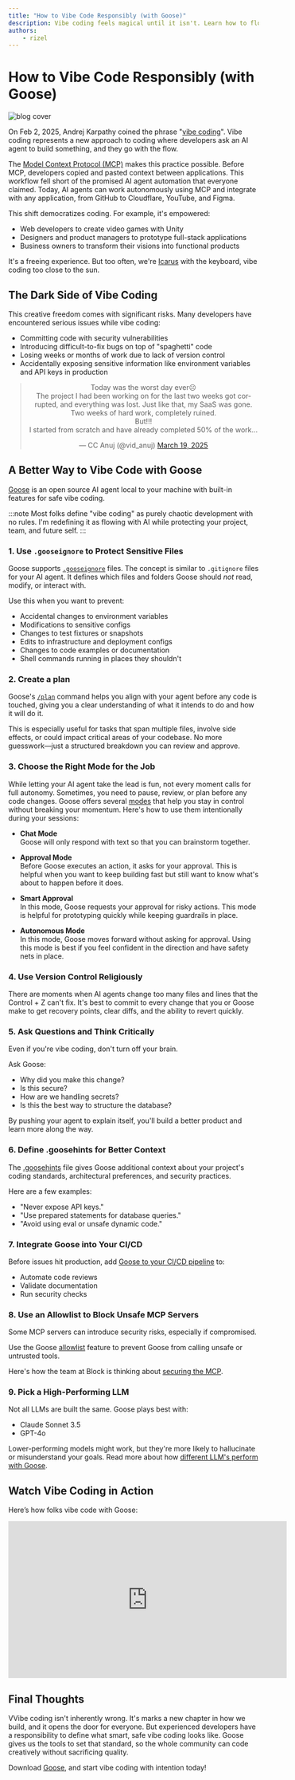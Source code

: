 ```yaml
---
title: "How to Vibe Code Responsibly (with Goose)"
description: Vibe coding feels magical until it isn't. Learn how to flow with Goose while protecting your code, your team, and your future self..
authors: 
    - rizel
---
```


# How to Vibe Code Responsibly (with Goose)

![blog cover](responsible-vibe-code.png)

On Feb 2, 2025, Andrej Karpathy coined the phrase "[vibe coding](https://x.com/karpathy/status/1886192184808149383)". Vibe coding represents a new approach to coding where developers ask an AI agent to build something, and they go with the flow. 

The [Model Context Protocol (MCP)](https://modelcontextprotocol.io/introduction) makes this practice possible. Before MCP, developers copied and pasted context between applications. This workflow fell short of the promised AI agent automation that everyone claimed. Today, AI agents can work autonomously using MCP and integrate with any application, from GitHub to Cloudflare, YouTube, and Figma.

This shift democratizes coding. For example, it's empowered:

* Web developers to create video games with Unity  
* Designers and product managers to prototype full-stack applications  
* Business owners to transform their visions into functional products

It's a freeing experience. But too often, we're [Icarus](https://www.britannica.com/topic/Icarus-Greek-mythology) with the keyboard, vibe coding too close to the sun.

<!--truncate-->

## The Dark Side of Vibe Coding

This creative freedom comes with significant risks. Many developers have encountered serious issues while vibe coding:

* Committing code with security vulnerabilities  
* Introducing difficult-to-fix bugs on top of "spaghetti" code  
* Losing weeks or months of work due to lack of version control  
* Accidentally exposing sensitive information like environment variables and API keys in production

<blockquote className="twitter-tweet" data-dnt="true" align="center"><p lang="en" dir="ltr">Today was the worst day ever☹️<br />The project I had been working on for the last two weeks got corrupted, and everything was lost. Just like that, my SaaS was gone. Two weeks of hard work, completely ruined.<br />But!!!<br />I started from scratch and have already completed 50% of the work…</p>&mdash; CC Anuj (@vid_anuj) <a href="https://twitter.com/vid_anuj/status/1902379748501880934?ref_src=twsrc%5Etfw">March 19, 2025</a></blockquote>
<script async src="https://platform.twitter.com/widgets.js" charSet="utf-8"></script>


## A Better Way to Vibe Code with Goose

[Goose](https://block.github.io/goose) is an open source AI agent local to your machine with built-in features for safe vibe coding.  

:::note
Most folks define "vibe coding" as purely chaotic development with no rules. I'm redefining it as flowing with AI while protecting your project, team, and future self.
:::

### 1. Use `.gooseignore` to Protect Sensitive Files

Goose supports [`.gooseignore`](https://block.github.io/goose/docs/guides/using-gooseignore) files. The concept is similar to `.gitignore` files for your AI agent. It defines which files and folders Goose should *not* read, modify, or interact with.

Use this when you want to prevent:

* Accidental changes to environment variables  
* Modifications to sensitive configs  
* Changes to test fixtures or snapshots  
* Edits to infrastructure and deployment configs  
* Changes to code examples or documentation  
* Shell commands running in places they shouldn't

### 2. Create a plan

Goose's [`/plan`](https://block.github.io/goose/docs/guides/goose-cli-commands#examples) command helps you align with your agent before any code is touched, giving you a clear understanding of what it intends to do and how it will do it.

This is especially useful for tasks that span multiple files, involve side effects, or could impact critical areas of your codebase. No more guesswork—just a structured breakdown you can review and approve.

### 3. Choose the Right Mode for the Job

While letting your AI agent take the lead is fun, not every moment calls for full autonomy. Sometimes, you need to pause, review, or plan before any code changes. Goose offers several [modes](https://block.github.io/goose/docs/guides/goose-permissions) that help you stay in control without breaking your momentum. Here's how to use them intentionally during your sessions:

* **Chat Mode**  
  Goose will only respond with text so that you can brainstorm together.

* **Approval Mode**  
  Before Goose executes an action, it asks for your approval. This is helpful when you want to keep building fast but still want to know what's about to happen before it does.

* **Smart Approval**  
  In this mode, Goose requests your approval for risky actions. This mode is helpful for prototyping quickly while keeping guardrails in place.

* **Autonomous Mode**  
  In this mode, Goose moves forward without asking for approval. Using this mode is best if you feel confident in the direction and have safety nets in place.

### 4. Use Version Control Religiously

There are moments when AI agents change too many files and lines that the Control + Z can't fix. It's best to commit to every change that you or Goose make to get recovery points, clear diffs, and the ability to revert quickly.  

### 5. Ask Questions and Think Critically

Even if you're vibe coding, don't turn off your brain.

Ask Goose:

* Why did you make this change?  
* Is this secure?  
* How are we handling secrets?  
* Is this the best way to structure the database?

By pushing your agent to explain itself, you'll build a better product and learn more along the way.

### 6. Define .goosehints for Better Context

The [.goosehints](https://block.github.io/goose/docs/guides/using-goosehints) file gives Goose additional context about your project's coding standards, architectural preferences, and security practices.  

Here are a few examples:

* "Never expose API keys."  
* "Use prepared statements for database queries."  
* "Avoid using eval or unsafe dynamic code."

### 7. Integrate Goose into Your CI/CD

Before issues hit production, add [Goose to your CI/CD pipeline](https://block.github.io/goose/docs/tutorials/cicd) to:
- Automate code reviews  
- Validate documentation  
- Run security checks  

### 8. Use an Allowlist to Block Unsafe MCP Servers

Some MCP servers can introduce security risks, especially if compromised.

Use the Goose [allowlist](https://github.com/block/goose/blob/main/crates/goose-server/ALLOWLIST.md) feature to prevent Goose from calling unsafe or untrusted tools.

Here's how the team at Block is thinking about [securing the MCP](https://block.github.io/goose/blog/2025/03/31/securing-mcp).

### 9. Pick a High-Performing LLM

Not all LLMs are built the same. Goose plays best with:

* Claude Sonnet 3.5  
* GPT-4o  

Lower-performing models might work, but they're more likely to hallucinate or misunderstand your goals. Read more about how [different LLM's perform with Goose](https://block.github.io/goose/blog/2025/03/31/goose-benchmark/).  

## Watch Vibe Coding in Action  
Here’s how folks vibe code with Goose:  

<iframe width="560" height="315" src="https://www.youtube.com/embed/xZo3aA-vFi4?si=14bVczrCUwdKBZyg" title="The Great Great Off" frameborder="0" allow="accelerometer; autoplay; clipboard-write; encrypted-media; gyroscope; picture-in-picture; web-share" referrerpolicy="strict-origin-when-cross-origin" allowfullscreen></iframe>

## Final Thoughts

VVibe coding isn't inherently wrong. It's marks a new chapter in how we build, and it opens the door for everyone. But experienced developers have a responsibility to define what smart, safe vibe coding looks like. Goose gives us the tools to set that standard, so the whole community can code creatively without sacrificing quality.

Download [Goose](https://block.github.io/goose/docs/getting-started/installation/), and start vibe coding with intention today!

<head>
  <meta property="og:title" content="How to Vibe Code Responsibly (with Goose)" />
  <meta property="og:type" content="article" />
  <meta property="og:url" content="https://block.github.io/goose/blog/2025/04/08/vibe-code-responsibly" />
  <meta property="og:description" content="Vibe coding feels magical until it isn't. Learn how to flow with Goose while protecting your code, your team, and your future self." />
  <meta property="og:image" content="http://block.github.io/goose/assets/images/responsible-vibe-code-a77f5e24a879edda943cc76f1fc0bd2a.png" />
  <meta name="twitter:card" content="summary_large_image" />
  <meta property="twitter:domain" content="block.github.io/goose" />
  <meta name="twitter:title" content="How to Vibe Code Responsibly (with Goose)" />
  <meta name="twitter:description" content="Vibe coding feels magical until it isn't. Learn how to flow with Goose while protecting your code, your team, and your future self." />
  <meta name="twitter:image" content="http://block.github.io/goose/assets/images/responsible-vibe-code-a77f5e24a879edda943cc76f1fc0bd2a.png" />
</head>